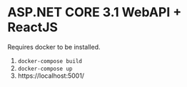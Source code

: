 # ASP.NET CORE 3.1 WebAPI + ReactJS

Requires docker to be installed.

1. `docker-compose build`
2. `docker-compose up`
3. https://localhost:5001/
